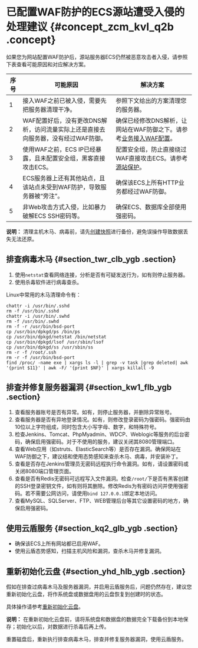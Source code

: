 # 已配置WAF防护的ECS源站遭受入侵的处理建议 {#concept_zcm_kvl_q2b .concept}

如果您为网站配置WAF防护后，源站服务器ECS仍然被恶意攻击者入侵，请参照下表查看可能原因和对应解决方案。

|序号|可能原因|解决方案|
|--|----|----|
|1|接入WAF之前已被入侵，需要先把服务器清理干净。|参照下文给出的方案清理您的服务器。|
|2|WAF配置好后，没有更改DNS解析，访问流量实际上还是直接去向服务器，没有经过WAF防御。|确保已经修改DNS解析，让网站在WAF防御之下。请参考[业务接入WAF配置](../../../../../intl.zh-CN/用户指南/接入WAF/业务接入WAF配置.md#)。|
|3|使用WAF之前，ECS IP已经暴露，且未配置安全组，黑客直接攻击ECS。|配置安全组，防止直接绕过WAF直接攻击ECS。请参考[源站保护](../../../../../intl.zh-CN/最佳实践/源站保护.md#)。|
|4|ECS服务器上还有其他站点，且该站点未受到WAF防护，导致服务器被“旁注”。|确保该ECS上所有HTTP业务都经过WAF防御。|
|5|非Web攻击方式入侵，比如暴力破解ECS SSH密码等。|确保ECS、数据库全部使用强密码。|

**说明：** 清理主机木马、病毒前，请先[创建快照](../../../../../intl.zh-CN/快照/使用快照/创建快照.md#)进行备份，避免误操作导致数据丢失无法还原。

## 排查病毒木马 {#section_twr_clb_ygb .section}

1.  使用`netstat`查看网络连接，分析是否有可疑发送行为，如有则停止服务器。
2.  使用杀毒软件进行病毒查杀。

Linux中常用的木马清理命令有：

```
chattr -i /usr/bin/.sshd 
rm -f /usr/bin/.sshd 
chattr -i /usr/bin/.swhd 
rm -f /usr/bin/.swhd 
rm -f -r /usr/bin/bsd-port 
cp /usr/bin/dpkgd/ps /bin/ps 
cp /usr/bin/dpkgd/netstat /bin/netstat 
cp /usr/bin/dpkgd/lsof /usr/sbin/lsof 
cp /usr/bin/dpkgd/ss /usr/sbin/ss
rm -r -f /root/.ssh 
rm -r -f /usr/bin/bsd-port
find /proc/ -name exe | xargs ls -l | grep -v task |grep deleted| awk '{print $11}' | awk -F/ '{print $NF}' | xargs killall -9
```

## 排查并修复服务器漏洞 {#section_kw1_flb_ygb .section}

1.  查看服务器账号是否有异常。如有，则停止服务器，并删除异常账号。
2.  查看服务器是否有异地登录情况。如有，则修改登录密码为强密码。强密码由10位以上字符组成，同时包含大小写字母、数字，和特殊符号。
3.  检查Jenkins、Tomcat、PhpMyadmin、WDCP、Weblogic等服务的后台密码，确保启用强密码。对于不使用的服务，建议关闭其8080管理端口。
4.  查看Web应用（如struts、ElasticSearch等）是否存在漏洞。确保网站在WAF防御之下，建议结和使用态势感知来查杀木马、病毒，并安装补丁。
5.  查看是否存在Jenkins管理员无密码远程执行命令漏洞。如有，请设置密码或关闭8080端口管理页面。
6.  查看是否有Redis无密码可远程写入文件漏洞。检查`/root/`下是否有黑客创建的SSH登录密钥文件，如有则将其删除。修改Redis为有密码访问并使用强密码。若不需要公网访问，请使用`bind 127.0.0.1`绑定本地访问。
7.  查看MySQL、SQLServer、FTP、WEB管理后台等其它设置密码的地方，确保启用强密码。

## 使用云盾服务 {#section_kq2_glb_ygb .section}

-   确保该ECS上所有网站都已启用WAF。
-   使用云盾态势感知，扫描主机风险和漏洞，查杀木马并修复漏洞。

## 重新初始化云盘 {#section_yhd_hlb_ygb .section}

假如在排查过病毒木马及服务器漏洞，并启用云盾服务后，问题仍然存在，建议您重新初始化云盘，将作系统盘或数据盘用的云盘恢复到创建时的状态。

具体操作请参考[重新初始化云盘](../../../../../intl.zh-CN/块存储/云盘/重新初始化云盘.md#)。

**说明：** 在重新初始化云盘前，请将系统盘和数据盘的数据完全下载备份到本地保存；初始化以后，对数据进行杀毒后再上传。

重置磁盘后，重新执行排查病毒木马，排查并修复服务器漏洞，使用云盾服务。

